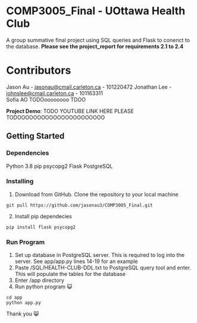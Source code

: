 # COMP3005_Final - UOttawa Health Club
A group summative final project using SQL queries and Flask to conenct to the database. **Please see the project_report for requirements 2.1 to 2.4**

# Contributors
Jason Au - jasonau@cmail.carleton.ca - 101220472 
Jonathan Lee - johnslee@cmail.carleton.ca - 101163311 <br />
Sofia AO TODOoooooooo TDOO <br />

**Project Demo**: TODO YOUTUBE LINK HERE PLEASE TODOOOOOOOOOOOOOOOOOOOOOO

## Getting Started
### Dependencies
Python 3.8
pip
psycopg2
Flask
PostgreSQL

### Installing
1. Download from GitHub. Clone the repository to your local machine
```
git pull https://github.com/jasonau3/COMP3005_Final.git
```
2. Install pip dependecies 
```
pip install flask psycopg2
```

### Run Program
1. Set up database in PostgreSQL server. This is required to log into the server. See app/app.py lines 14-19 for an example
2. Paste /SQL/HEALTH-CLUB-DDL.txt to PostgreSQL query tool and enter. This will populate the tables for the database
3. Enter /app directory
4. Run python program 😺
```
cd app
python app.py
```

Thank you 😸

